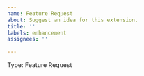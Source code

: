 ```yaml
---
name: Feature Request
about: Suggest an idea for this extension.
title: ''
labels: enhancement
assignees: ''

---
```


Type: Feature Request

<!--
Report issues with the VS Code extension here. Issues with the build tools or csolution standard should be reported here: https://github.com/Open-CMSIS-Pack/devtools/.

Prior to creating a feature request, please review
existing issues at https://github.com/ARM-software/vscode-cmsis-csolution/issues
to avoid creating duplicates.
-->

<!-- Describe the feature you'd like. -->
